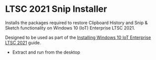 # LTSC 2021 Snip Installer
Installs the packages required to restore Clipboard History and Snip & Sketch functionality on Windows 10 (IoT) Enterprise LTSC 2021.

Designed to be used as part of the [Installing Windows 10 IoT Enterprise LTSC 2021](https://sysconf16.github.io/information/technology/guides/software/lists/installing-windows-10-iot-enterprise-ltsc-2021.html) guide.

- Extract and run from the desktop